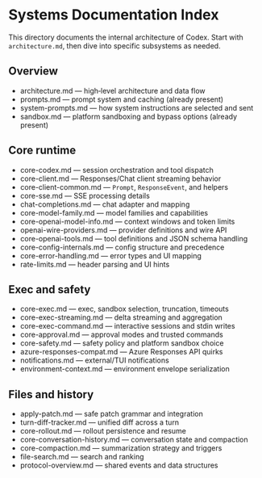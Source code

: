 # Systems Documentation Index

This directory documents the internal architecture of Codex. Start with
`architecture.md`, then dive into specific subsystems as needed.

## Overview

- architecture.md — high‑level architecture and data flow
- prompts.md — prompt system and caching (already present)
- system-prompts.md — how system instructions are selected and sent
- sandbox.md — platform sandboxing and bypass options (already present)

## Core runtime

- core-codex.md — session orchestration and tool dispatch
- core-client.md — Responses/Chat client streaming behavior
- core-client-common.md — `Prompt`, `ResponseEvent`, and helpers
- core-sse.md — SSE processing details
- chat-completions.md — chat adapter and mapping
- core-model-family.md — model families and capabilities
- core-openai-model-info.md — context windows and token limits
- openai-wire-providers.md — provider definitions and wire API
- core-openai-tools.md — tool definitions and JSON schema handling
- core-config-internals.md — config structure and precedence
- core-error-handling.md — error types and UI mapping
- rate-limits.md — header parsing and UI hints

## Exec and safety

- core-exec.md — exec, sandbox selection, truncation, timeouts
- core-exec-streaming.md — delta streaming and aggregation
- core-exec-command.md — interactive sessions and stdin writes
- core-approval.md — approval modes and trusted commands
- core-safety.md — safety policy and platform sandbox choice
- azure-responses-compat.md — Azure Responses API quirks
- notifications.md — external/TUI notifications
- environment-context.md — environment envelope serialization

## Files and history

- apply-patch.md — safe patch grammar and integration
- turn-diff-tracker.md — unified diff across a turn
- core-rollout.md — rollout persistence and resume
- core-conversation-history.md — conversation state and compaction
- core-compaction.md — summarization strategy and triggers
- file-search.md — search and ranking
- protocol-overview.md — shared events and data structures
